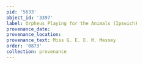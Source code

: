 ```yaml
---
pid: '5633'
object_id: '3397'
label: Orpheus Playing for the Animals (Ipswich)
provenance_date:
provenance_location:
provenance_text: Miss G. E. E. M. Massey
order: '0873'
collection: provenance
---
```


